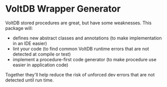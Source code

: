 # VoltDB Wrapper Generator

VoltDB stored procedures are great, but have some weaknesses. This package will:

- defines new abstract classes and annotations (to make implementation in an IDE easier)
- lint your code (to find common VoltDB runtime errors that are not detected at compile or test)
- implement a procedure-first code generator (to make procedure use easier in application code)

Together they'll help reduce the risk of unforced dev errors that are not detected until run time.

